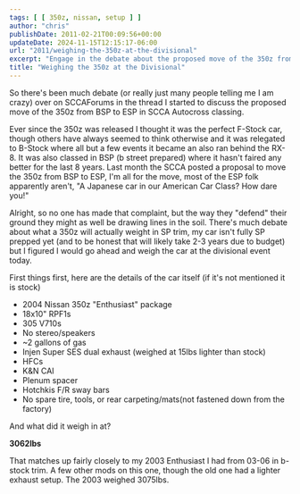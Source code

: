 ```yaml
---
tags: [ [ 350z, nissan, setup ] ]
author: "chris"
publishDate: 2011-02-21T00:09:56+00:00
updateDate: 2024-11-15T12:15:17-06:00
url: "2011/weighing-the-350z-at-the-divisional"
excerpt: "Engage in the debate about the proposed move of the 350z from BSP to ESP in SCCA Autocross classing. Discover the pros and cons discussed on the SCCAF..."
title: "Weighing the 350z at the Divisional"
---
```


So there's been much debate (or really just many people telling me I am crazy) over on SCCAForums in the thread I started to discuss the proposed move of the 350z from BSP to ESP in SCCA Autocross classing.

Ever since the 350z was released I thought it was the perfect F-Stock car, though others have always seemed to think otherwise and it was relegated to B-Stock where all but a few events it became an also ran behind the RX-8. It was also classed in BSP (b street prepared) where it hasn't faired any better for the last 8 years. Last month the SCCA posted a proposal to move the 350z from BSP to ESP, I'm all for the move, most of the ESP folk apparently aren't, "A Japanese car in our American Car Class? How dare you!"

Alright, so no one has made that complaint, but the way they "defend" their ground they might as well be drawing lines in the soil. There's much debate about what a 350z will actually weight in SP trim, my car isn't fully SP prepped yet (and to be honest that will likely take 2-3 years due to budget) but I figured I would go ahead and weigh the car at the divisional event today.

First things first, here are the details of the car itself (if it's not mentioned it is stock)   
- 2004 Nissan 350z "Enthusiast" package    
- 18x10" RPF1s    
- 305 V710s    
- No stereo/speakers    
- ~2 gallons of gas    
- Injen Super SES dual exhaust (weighed at 15lbs lighter than stock)    
- HFCs    
- K&N CAI    
- Plenum spacer    
- Hotchkis F/R sway bars    
- No spare tire, tools, or rear carpeting/mats(not fastened down from the factory)

And what did it weigh in at?

**3062lbs**

That matches up fairly closely to my 2003 Enthusiast I had from 03-06 in b-stock trim. A few other mods on this one, though the old one had a lighter exhaust setup. The 2003 weighed 3075lbs.
